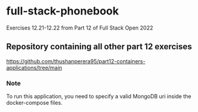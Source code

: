 # full-stack-phonebook
Exercises 12.21-12.22 from Part 12 of Full Stack Open 2022

## Repository containing all other part 12 exercises
https://github.com/thushanperera95/part12-containers-applications/tree/main

### Note
To run this application, you need to specify a valid MongoDB uri inside the docker-compose files.
